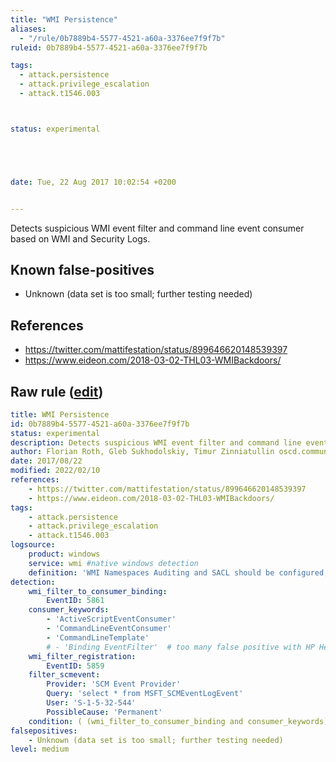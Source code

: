 ```yaml
---
title: "WMI Persistence"
aliases:
  - "/rule/0b7889b4-5577-4521-a60a-3376ee7f9f7b"
ruleid: 0b7889b4-5577-4521-a60a-3376ee7f9f7b

tags:
  - attack.persistence
  - attack.privilege_escalation
  - attack.t1546.003



status: experimental





date: Tue, 22 Aug 2017 10:02:54 +0200


---
```


Detects suspicious WMI event filter and command line event consumer based on WMI and Security Logs.

<!--more-->


## Known false-positives

* Unknown (data set is too small; further testing needed)



## References

* https://twitter.com/mattifestation/status/899646620148539397
* https://www.eideon.com/2018-03-02-THL03-WMIBackdoors/


## Raw rule ([edit](https://github.com/SigmaHQ/sigma/edit/master/rules/windows/builtin/wmi/win_wmi_persistence.yml))
```yaml
title: WMI Persistence
id: 0b7889b4-5577-4521-a60a-3376ee7f9f7b
status: experimental
description: Detects suspicious WMI event filter and command line event consumer based on WMI and Security Logs.
author: Florian Roth, Gleb Sukhodolskiy, Timur Zinniatullin oscd.community
date: 2017/08/22
modified: 2022/02/10
references:
    - https://twitter.com/mattifestation/status/899646620148539397
    - https://www.eideon.com/2018-03-02-THL03-WMIBackdoors/
tags:
    - attack.persistence
    - attack.privilege_escalation
    - attack.t1546.003
logsource:
    product: windows
    service: wmi #native windows detection
    definition: 'WMI Namespaces Auditing and SACL should be configured, EventID 5861 and 5859 detection requires Windows 10, 2012 and higher'
detection:
    wmi_filter_to_consumer_binding:
        EventID: 5861
    consumer_keywords:
        - 'ActiveScriptEventConsumer'
        - 'CommandLineEventConsumer'
        - 'CommandLineTemplate'
        # - 'Binding EventFilter'  # too many false positive with HP Health Driver
    wmi_filter_registration:
        EventID: 5859
    filter_scmevent:
        Provider: 'SCM Event Provider'
        Query: 'select * from MSFT_SCMEventLogEvent'
        User: 'S-1-5-32-544'
        PossibleCause: 'Permanent'
    condition: ( (wmi_filter_to_consumer_binding and consumer_keywords) or (wmi_filter_registration) ) and not filter_scmevent
falsepositives:
    - Unknown (data set is too small; further testing needed)
level: medium
```
